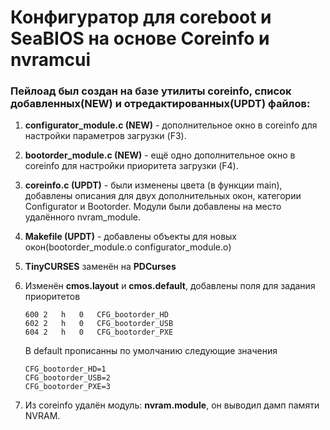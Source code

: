 # Конфигуратор для coreboot и SeaBIOS на основе Coreinfo и nvramcui

### Пейлоад был создан на базе утилиты coreinfo, список добавленных(NEW) и отредактированных(UPDT) файлов:

1. **configurator_module.c (NEW)** - дополнительное окно в coreinfo для настройки параметров загрузки (F3). 

2. **bootorder_module.c (NEW)** - ещё одно дополнительное окно в coreinfo для настройки приоритета загрузки (F4). 

3. **coreinfo.c (UPDT)** - были изменены цвета (в функции main), добавлены описания для двух 
дополнительных окон, категории Configurator и  Bootorder. Модули были добавлены на место удалённого nvram_module.

4. **Makefile (UPDT)** - добавлены объекты для новых окон(bootorder_module.o configurator_module.o)

5. **TinyCURSES** заменён на **PDCurses**

6. Изменён **cmos.layout** и **cmos.default**, добавлены поля для задания приоритетов
    ```
    600 2   h   0   CFG_bootorder_HD
    602 2   h   0   CFG_bootorder_USB
    604 2   h   0   CFG_bootorder_PXE
    ```
    В default прописанны по умолчанию следующие значения 
    ```
    CFG_bootorder_HD=1
    CFG_bootorder_USB=2
    CFG_bootorder_PXE=3
    ```
7. Из coreinfo удалён модуль: **nvram.module**, он выводил дамп памяти NVRAM.